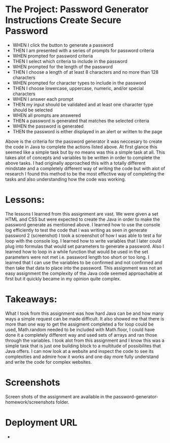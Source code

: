 # The Project: Password Generator Instructions Create Secure Password

* WHEN I click the button to generate a password
* THEN I am presented with a series of prompts for password criteria
* WHEN prompted for password criteria
* THEN I select which criteria to include in the password
* WHEN prompted for the length of the password
* THEN I choose a length of at least 8 characters and no more than 128 characters
* WHEN prompted for character types to include in the password
* THEN I choose lowercase, uppercase, numeric, and/or special characters
* WHEN I answer each prompt
* THEN my input should be validated and at least one character type should be selected
* WHEN all prompts are answered
* THEN a password is generated that matches the selected criteria
* WHEN the password is generated
* THEN the password is either displayed in an alert or written to the page

Above is the criteria for the password generator it was neccesary to create the code in Java to complete the actions listed above. At first glance this seemed like a simple task but by no means was this a simple task at all. This takes alot of concepts and variables to be written in order to complete the above tasks. I had originally approached this with a totally different mindstate and a completely different way of writing the code but with alot of research I found this method to be the most effective way of completing the tasks and also understanding how the code was working. 

# Lessons:

The lessons I learned from this assignment are vast. We were given a set HTML and CSS but were expected to create the Java in order to make the password generate as mentioned above. I learned how to use the console log efficiently to test the code that I was writing as seen in generate password 2 (screenshot) I took a screenshot of how I was able to test a for loop with the console log. I learned how to write variables that I later could plug into formulas that would set parameters to generate a password. Also I learned how to loop in a while function that would be used in the set parameters were not met i.e. password length too short or too long. I learned that I can use the variables to be confirmed and not confirmed and then take that data to place into the password. This assignment was not an easy assignment the complexity of the Java code seemed approachable at first but it quickly became in my opinion quite complex. 

# Takeaways:

What I took from this assignment was how hard Java can be and how many ways a simple request can be made difficult. It also showed me that there is more than one way to get the assigment completed a for loop could be used, Math.random needed to be included with Math.floor, I could have done it a completely different way and used sets of arrays and ran those through the variables. I took alot from this assignment and I know this was a simple task that is just one building block to a multitude of possibilites that Java offers. I can now look at a website and inspect the code to see its complexities and admire how it works and one day more fully understand and write the code for complex websites. 

# Screenshots 

Screen shots of the assignment are available in the password-generator-homework/screenshots folder.

# Deployment URL

* 